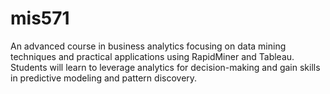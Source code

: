 # mis571
An advanced course in business analytics focusing on data mining techniques and practical applications using RapidMiner and Tableau. Students will learn to leverage analytics for decision-making and gain skills in predictive modeling and pattern discovery.
